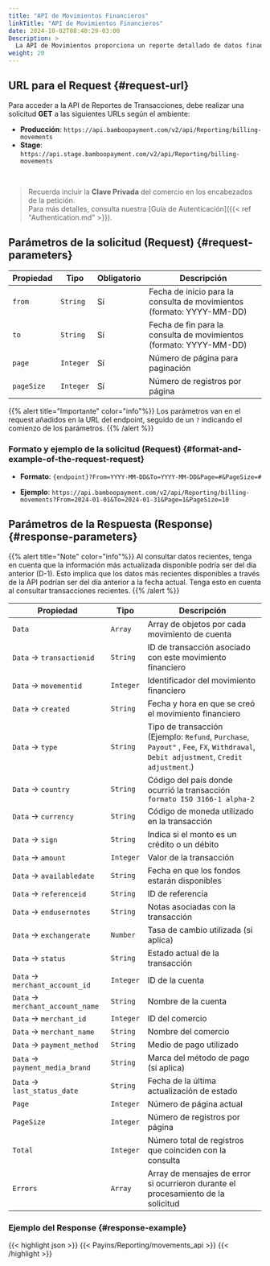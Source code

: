 ```yaml
---
title: "API de Movimientos Financieros"
linkTitle: "API de Movimientos Financieros"
date: 2024-10-02T08:40:29-03:00
Description: >
  La API de Movimientos proporciona un reporte detallado de datos financieros. Permite obtener una visión general de los movimientos monetarios en la cuenta Bamboo en un periodo específico. Incluye créditos (fondos entrantes), débitos (pagos salientes o tarifas) y costos.
weight: 20
---
```


## URL para el Request {#request-url}
Para acceder a la API de Reportes de Transacciones, debe realizar una solicitud **GET** a las siguientes URLs según el ambiente:

* **Producción**: `https://api.bamboopayment.com/v2/api/Reporting/billing-movements`
* **Stage**: `https://api.stage.bamboopayment.com/v2/api/Reporting/billing-movements`

<br />

> Recuerda incluir la **Clave Privada** del comercio en los encabezados de la petición. <br /> Para más detalles, consulta nuestra [Guía de Autenticación]({{< ref "Authentication.md" >}}).

## Parámetros de la solicitud (Request) {#request-parameters}
| Propiedad | Tipo | Obligatorio | Descripción |
|-----------|------|-------------|-------------|
| `from` | `String` | Sí | Fecha de inicio para la consulta de movimientos (formato: YYYY-MM-DD) |
| `to` | `String` | Sí | Fecha de fin para la consulta de movimientos (formato: YYYY-MM-DD) |
| `page` | `Integer` | Sí | Número de página para paginación |
| `pageSize` | `Integer` | Sí | Número de registros por página |

{{% alert title="Importante" color="info"%}}
Los parámetros van en el request añadidos en la URL del endpoint, seguido de un `?` indicando el comienzo de los parámetros.
{{% /alert %}}


### Formato y ejemplo de la solicitud (Request) {#format-and-example-of-the-request-request}
* **Formato**: `{endpoint}?From=YYYY-MM-DD&To=YYYY-MM-DD&Page=#&PageSize=#`

* **Ejemplo**: `https://api.bamboopayment.com/v2/api/Reporting/billing-movements?From=2024-01-01&To=2024-01-31&Page=1&PageSize=10`

## Parámetros de la Respuesta (Response) {#response-parameters}

{{% alert title="Note" color="info"%}}
Al consultar datos recientes, tenga en cuenta que la información más actualizada disponible podría ser del día anterior (D-1). Esto implica que los datos más recientes disponibles a través de la API podrían ser del día anterior a la fecha actual. Tenga esto en cuenta al consultar transacciones recientes.
{{% /alert %}}


| Propiedad | Tipo | Descripción |
|-----------|------|-------------|
| `Data` | `Array` | Array de objetos por cada movimiento de cuenta |
| `Data` → `transactionid` | `String` | ID de transacción asociado con este movimiento financiero |
| `Data` → `movementid` | `Integer` | Identificador del movimiento financiero |
| `Data` → `created` | `String` | Fecha y hora en que se creó el movimiento financiero |
| `Data` → `type` | `String` | Tipo de transacción (Ejemplo: `Refund`, `Purchase`, `Payout"` , `Fee`, `FX`, `Withdrawal`, `Debit adjustment`, `Credit adjustment`.) |
| `Data` → `country` | `String` | Código del país donde ocurrió la transacción `formato ISO 3166-1 alpha-2` |
| `Data` → `currency` | `String` | Código de moneda utilizado en la transacción |
| `Data` → `sign` | `String` | Indica si el monto es un crédito o un débito |
| `Data` → `amount` | `Integer` | Valor de la transacción |
| `Data` → `availabledate` | `String` | Fecha en que los fondos estarán disponibles |
| `Data` → `referenceid` | `String` | ID de referencia |
| `Data` → `endusernotes` | `String` | Notas asociadas con la transacción |
| `Data` → `exchangerate` | `Number` | Tasa de cambio utilizada (si aplica) |
| `Data` → `status` | `String` | Estado actual de la transacción |
| `Data` → `merchant_account_id` | `Integer` | ID de la cuenta |
| `Data` → `merchant_account_name` | `String` | Nombre de la cuenta |
| `Data` → `merchant_id` | `Integer` | ID del comercio |
| `Data` → `merchant_name` | `String` | Nombre del comercio |
| `Data` → `payment_method` | `String` | Medio de pago utilizado |
| `Data` → `payment_media_brand` | `String` | Marca del método de pago (si aplica) |
| `Data` → `last_status_date` | `String` | Fecha de la última actualización de estado |
| `Page` | `Integer` | Número de página actual |
| `PageSize` | `Integer` | Número de registros por página |
| `Total` | `Integer` | Número total de registros que coinciden con la consulta |
| `Errors` | `Array` | Array de mensajes de error si ocurrieron durante el procesamiento de la solicitud |

<!--
| `success` | `Boolean` | Indica si la solicitud fue exitosa |
| `message` | `String` | Proporciona información adicional sobre la respuesta |
-->

### Ejemplo del Response {#response-example}

{{< highlight json >}}
{{< Payins/Reporting/movements_api >}}
{{< /highlight >}} 